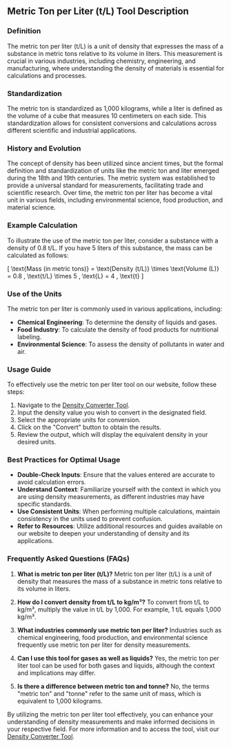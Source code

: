## Metric Ton per Liter (t/L) Tool Description

### Definition
The metric ton per liter (t/L) is a unit of density that expresses the mass of a substance in metric tons relative to its volume in liters. This measurement is crucial in various industries, including chemistry, engineering, and manufacturing, where understanding the density of materials is essential for calculations and processes.

### Standardization
The metric ton is standardized as 1,000 kilograms, while a liter is defined as the volume of a cube that measures 10 centimeters on each side. This standardization allows for consistent conversions and calculations across different scientific and industrial applications.

### History and Evolution
The concept of density has been utilized since ancient times, but the formal definition and standardization of units like the metric ton and liter emerged during the 18th and 19th centuries. The metric system was established to provide a universal standard for measurements, facilitating trade and scientific research. Over time, the metric ton per liter has become a vital unit in various fields, including environmental science, food production, and material science.

### Example Calculation
To illustrate the use of the metric ton per liter, consider a substance with a density of 0.8 t/L. If you have 5 liters of this substance, the mass can be calculated as follows:

\[
\text{Mass (in metric tons)} = \text{Density (t/L)} \times \text{Volume (L)} = 0.8 \, \text{t/L} \times 5 \, \text{L} = 4 \, \text{t}
\]

### Use of the Units
The metric ton per liter is commonly used in various applications, including:
- **Chemical Engineering**: To determine the density of liquids and gases.
- **Food Industry**: To calculate the density of food products for nutritional labeling.
- **Environmental Science**: To assess the density of pollutants in water and air.

### Usage Guide
To effectively use the metric ton per liter tool on our website, follow these steps:
1. Navigate to the [Density Converter Tool](https://www.inayam.co/unit-converter/density).
2. Input the density value you wish to convert in the designated field.
3. Select the appropriate units for conversion.
4. Click on the "Convert" button to obtain the results.
5. Review the output, which will display the equivalent density in your desired units.

### Best Practices for Optimal Usage
- **Double-Check Inputs**: Ensure that the values entered are accurate to avoid calculation errors.
- **Understand Context**: Familiarize yourself with the context in which you are using density measurements, as different industries may have specific standards.
- **Use Consistent Units**: When performing multiple calculations, maintain consistency in the units used to prevent confusion.
- **Refer to Resources**: Utilize additional resources and guides available on our website to deepen your understanding of density and its applications.

### Frequently Asked Questions (FAQs)

1. **What is metric ton per liter (t/L)?**
   Metric ton per liter (t/L) is a unit of density that measures the mass of a substance in metric tons relative to its volume in liters.

2. **How do I convert density from t/L to kg/m³?**
   To convert from t/L to kg/m³, multiply the value in t/L by 1,000. For example, 1 t/L equals 1,000 kg/m³.

3. **What industries commonly use metric ton per liter?**
   Industries such as chemical engineering, food production, and environmental science frequently use metric ton per liter for density measurements.

4. **Can I use this tool for gases as well as liquids?**
   Yes, the metric ton per liter tool can be used for both gases and liquids, although the context and implications may differ.

5. **Is there a difference between metric ton and tonne?**
   No, the terms "metric ton" and "tonne" refer to the same unit of mass, which is equivalent to 1,000 kilograms.

By utilizing the metric ton per liter tool effectively, you can enhance your understanding of density measurements and make informed decisions in your respective field. For more information and to access the tool, visit our [Density Converter Tool](https://www.inayam.co/unit-converter/density).